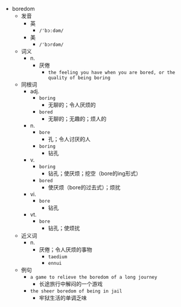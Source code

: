 - boredom
  - 发音
    - 英
      - `/'bɔːdəm/`
    - 美
      - `/'bɔrdəm/`
  - 词义
    - n.
      - 厌倦
        - `the feeling you have when you are bored, or the quality of being boring`
  - 同根词
    - adj.
      - `boring`
        - 无聊的；令人厌烦的
      - `bored`
        - 无聊的；无趣的；烦人的
    - n.
      - `bore`
        - 孔；令人讨厌的人
      - `boring`
        - 钻孔
    - v.
      - `boring`
        - 钻孔；使厌烦；挖空（bore的ing形式）
      - `bored`
        - 使厌烦（bore的过去式）；烦扰
    - vi.
      - `bore`
        - 钻孔
    - vt.
      - `bore`
        - 钻孔；使烦扰
  - 近义词
    - n.
      - 厌倦；令人厌烦的事物
        - `taedium`
        - `ennui`
  - 例句
    - `a game to relieve the boredom of a long journey`
      - 长途旅行中解闷的一个游戏
    - `the sheer boredom of being in jail`
      - 牢狱生活的单调乏味


